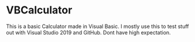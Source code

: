 # VBCalculator
This is a basic Calculator made in Visual Basic.
I mostly use this to test stuff out with Visual Studio 2019 and GitHub.
Dont have high expectation.
